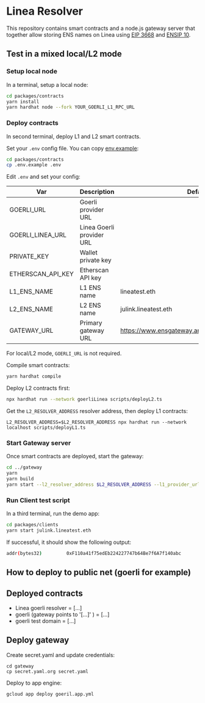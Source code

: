 # Linea Resolver

This repository contains smart contracts and a node.js gateway server that together allow storing ENS names on Linea using [EIP 3668](https://eips.ethereum.org/EIPS/eip-3668) and [ENSIP 10](https://docs.ens.domains/ens-improvement-proposals/ensip-10-wildcard-resolution).

## Test in a mixed local/L2 mode

### Setup local node

In a terminal, setup a local node:

```bash
cd packages/contracts
yarn install
yarn hardhat node --fork YOUR_GOERLI_L1_RPC_URL
```

### Deploy contracts

In second terminal, deploy L1 and L2 smart contracts.

Set your `.env` config file. You can copy [env.example](./packages/contracts/.env.example):

```bash
cd packages/contracts
cp .env.example .env
```

Edit `.env` and set your config:

| Var               | Description               | Default values                                            |
| ----------------- | ------------------------- | --------------------------------------------------------- |
| GOERLI_URL        | Goerli provider URL       |                                                           |
| GOERLI_LINEA_URL  | Linea Goerli provider URL |                                                           |
| PRIVATE_KEY       | Wallet private key        |                                                           |
| ETHERSCAN_API_KEY | Etherscan API key         |                                                           |
| L1_ENS_NAME       | L1 ENS name               | lineatest.eth                                             |
| L2_ENS_NAME       | L2 ENS name               | julink.lineatest.eth                                      |
| GATEWAY_URL       | Primary gateway URL       | https://www.ensgateway.amineharty.me/{sender}/{data}.json |

For local/L2 mode, `GOERLI_URL` is not required.

Compile smart contracts:

```bash
yarn hardhat compile
```

Deploy L2 contracts first:

```bash
npx hardhat run --network goerliLinea scripts/deployL2.ts
```

Get the `L2_RESOLVER_ADDRESS` resolver address, then deploy L1 contracts:

```
L2_RESOLVER_ADDRESS=$L2_RESOLVER_ADDRESS npx hardhat run --network localhost scripts/deployL1.ts
```

### Start Gateway server

Once smart contracts are deployed, start the gateway:

```bash
cd ../gateway
yarn
yarn build
yarn start --l2_resolver_address $L2_RESOLVER_ADDRESS --l1_provider_url http://127.0.0.1:8545/ --l2_provider_url $GOERLI_LINEA_URL --l2_chain_id 59140
```

### Run Client test script

In a third terminal, run the demo app:

```bash
cd packages/clients
yarn start julink.lineatest.eth
```

If successful, it should show the following output:

```bash
addr(bytes32)         0xF110a41f75edEb224227747b64Be7f6A7f140abc
```

## How to deploy to public net (goerli for example)

## Deployed contracts

- Linea goerli resolver = [...]
- goerli (gateway points to '[...]' ) = [...]
- goerli test domain = [...]

## Deploy gateway

Create secret.yaml and update credentials:

```
cd gateway
cp secret.yaml.org secret.yaml
```

Deploy to app engine:

```
gcloud app deploy goeril.app.yml
```

